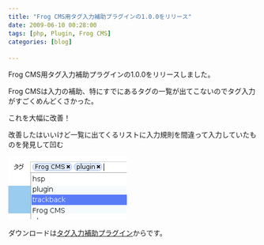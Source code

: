 ```yaml
---
title: "Frog CMS用タグ入力補助プラグインの1.0.0をリリース"
date: 2009-06-10 00:28:00
tags: [php, Plugin, Frog CMS]
categories: [blog]

---
```


Frog CMS用タグ入力補助プラグインの1.0.0をリリースしました。

Frog CMSは入力の補助、特にすでにあるタグの一覧が出てこないのでタグ入力がすごくめんどくさかった。

これを大幅に改善！

改善したはいいけど一覧に出てくるリストに入力規則を間違って入力していたものを発見して凹む

![タグ入力補助プラグインスクリーンショット][1]

 [1]: /images/2009_0610_tag_assist_ss_20090610.png

ダウンロードは[タグ入力補助プラグイン][2]からです。

 [2]: /php/frog-cms/tag_assist